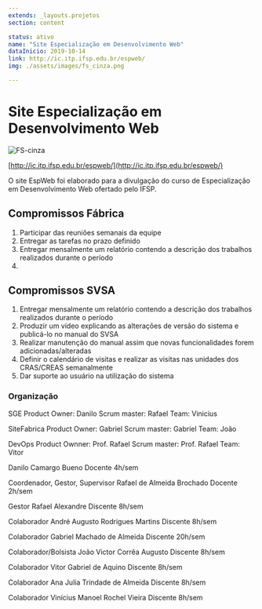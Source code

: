```yaml
---
extends: _layouts.projetos
section: content

status: ativo
name: "Site Especialização em Desenvolvimento Web"
dataInicio: 2019-10-14
link: http://ic.itp.ifsp.edu.br/espweb/
img: ./assets/images/fs_cinza.png

---
```


# Site Especialização em Desenvolvimento Web

![FS-cinza](./assets/images/fs_cinza.png)

[http://ic.itp.ifsp.edu.br/espweb/](http://ic.itp.ifsp.edu.br/espweb/)

O site EspWeb foi elaborado para a divulgação do curso de Especialização em Desenvolvimento Web ofertado pelo IFSP.

## Compromissos Fábrica

1. Participar das reuniões semanais da equipe
2. Entregar as tarefas no prazo definido
3. Entregar mensalmente um relatório contendo a descrição dos trabalhos realizados durante o período
4. 


## Compromissos SVSA

1. Entregar mensalmente um relatório contendo a descrição dos trabalhos realizados durante o período
2. Produzir um vídeo explicando as alterações de versão do sistema e publicá-lo no manual do SVSA
3. Realizar manutenção do manual assim que novas funcionalidades forem adicionadas/alteradas
4. Definir o calendário de visitas e realizar as visitas nas unidades dos CRAS/CREAS semanalmente
5. Dar suporte ao usuário na utilização do sistema



### Organização

SGE 
Product Owner: Danilo
Scrum master: Rafael
Team: Vinicius

SiteFabrica
Product Owner: Gabriel
Scrum master: Gabriel
Team: João

DevOps
Product Ownner: Prof. Rafael
Scrum master: Prof. Rafael
Team: Vitor

Danilo Camargo Bueno
Docente
4h/sem

Coordenador, Gestor, Supervisor
Rafael de Almeida Brochado
Docente
2h/sem

Gestor
Rafael Alexandre
Discente
8h/sem

Colaborador
André Augusto Rodrigues Martins
Discente
8h/sem

Colaborador
Gabriel Machado de Almeida
Discente
20h/sem

Colaborador/Bolsista
João Victor Corrêa Augusto
Discente
8h/sem

Colaborador
Vitor Gabriel de Aquino
Discente
8h/sem

Colaborador
Ana Julia Trindade de Almeida
Discente
8h/sem

Colaborador
Vinícius Manoel Rochel Vieira
Discente
8h/sem


